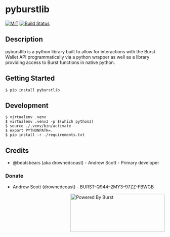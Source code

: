 
# pyburstlib

[![MIT](https://img.shields.io/github/license/mashape/apistatus.svg)](LICENSE) [![Build Status](https://travis-ci.org/beatsbears/BurstXBundle.svg?branch=master)](https://travis-ci.org/beatsbears/pyburstlib)

## Description
pyburstlib is a python library built to allow for interactions with the Burst Wallet API programmatically via a python wrapper as well as a library providing access to Burst functions in native python.  

## Getting Started

    $ pip install pyburstlib

## Development

    $ virtualenv .venv
    $ virtualenv .venv3 -p $(which python3)
    $ source ./.venv/bin/activate
    $ export PYTHONPATH=.
    $ pip install -r ./requirements.txt


## Credits
- @beatsbears (aka drownedcoast) - Andrew Scott - Primary developer

### Donate
- Andrew Scott (drownedcoast) - BURST-Q944–2MY3–97ZZ-FBWGB
<img align="right" width="298" height="120" title="Powered By Burst" src="https://raw.githubusercontent.com/PoC-Consortium/Marketing_Resources/master/Powered_By_Burst/PBB4.png"/>
